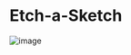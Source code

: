 # Etch-a-Sketch
![image](https://github.com/Alonso8729/Etch-a-Sketch/assets/119747342/c3a8a100-bf66-4ffc-82d6-624fa56a7b15)

